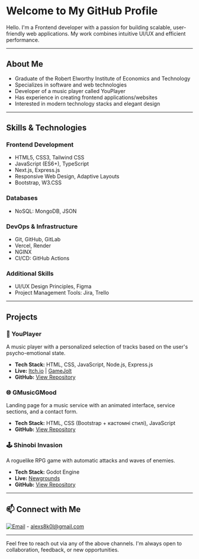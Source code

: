 # Welcome to My GitHub Profile

Hello. I'm a Frontend developer with a passion for building scalable, user-friendly web applications. My work combines intuitive UI/UX and efficient performance.

---

## About Me

- Graduate of the Robert Elworthy Institute of Economics and Technology
- Specializes in software and web technologies
- Developer of a music player called YouPlayer
- Has experience in creating frontend applications/websites
- Interested in modern technology stacks and elegant design

---

## Skills & Technologies

### Frontend Development
- HTML5, CSS3, Tailwind CSS
- JavaScript (ES6+), TypeScript
- Next.js, Express.js
- Responsive Web Design, Adaptive Layouts
- Bootstrap, W3.CSS

### Databases
- NoSQL: MongoDB, JSON

### DevOps & Infrastructure
- Git, GitHub, GitLab
- Vercel, Render
- NGINX
- CI/CD: GitHub Actions

### Additional Skills
- UI/UX Design Principles, Figma
- Project Management Tools: Jira, Trello

---

## Projects

### 🎵 YouPlayer
A music player with a personalized selection of tracks based on the user's psycho-emotional state.
- **Tech Stack:** HTML, CSS, JavaScript, Node.js, Express.js
- **Live:** [Itch.io](https://alextsaplin.itch.io/youplayer) | [GameJolt](https://gamejolt.com/games/yp/987844)
- **GitHub:** [View Repository](https://github.com/machlnlstm/Player-qual)

### 🌐 GMusicGMood
Landing page for a music service with an animated interface, service sections, and a contact form.
- **Tech Stack:** HTML, CSS (Bootstrap + кастомні стилі), JavaScript
- **GitHub:** [View Repository](https://github.com/machlnlstm/SiteMusicStudio)

### 🕹️ Shinobi Invasion
A roguelike RPG game with automatic attacks and waves of enemies.
- **Tech Stack:** Godot Engine
- **Live:** [Newgrounds](https://www.newgrounds.com/portal/view/930851)
- **GitHub:** [View Repository](https://github.com/machlnlstm/Shinobi-Invasion)

---

## 📫 Connect with Me
[![Email](https://img.shields.io/badge/Email-Contact-green?style=for-the-badge&logo=gmail&logoColor=white)](mailto:alexs8k0l@gmail.com) - alexs8k0l@gmail.com

---

Feel free to reach out via any of the above channels. I'm always open to collaboration, feedback, or new opportunities.
